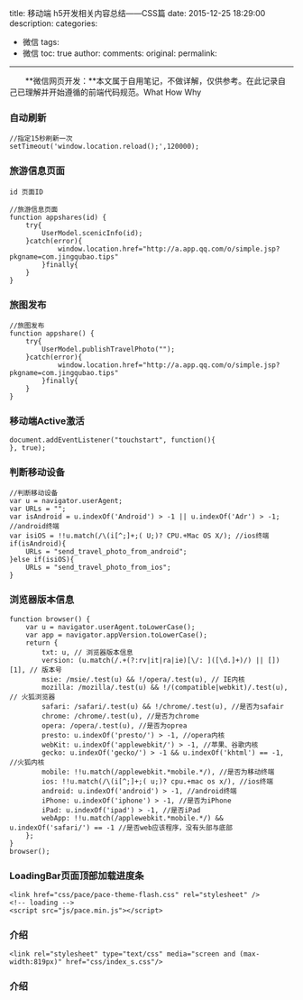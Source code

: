 title: 移动端 h5开发相关内容总结——CSS篇
date: 2015-12-25 18:29:00
description: 
categories:
- 微信
tags:
- 微信
toc: true
author:
comments:
original:
permalink: 
---
　　**微信网页开发：**本文属于自用笔记，不做详解，仅供参考。在此记录自己已理解并开始遵循的前端代码规范。What How Why
<!-- more -->

### 自动刷新

```
//指定15秒刷新一次
setTimeout('window.location.reload();',120000);
```

### 旅游信息页面

```
id 页面ID

//旅游信息页面
function appshares(id) {
    try{
        UserModel.scenicInfo(id);
    }catch(error){
            window.location.href="http://a.app.qq.com/o/simple.jsp?pkgname=com.jingqubao.tips"
        }finally{
    } 
}
```

### 旅图发布

```
//旅图发布
function appshare() {
    try{
        UserModel.publishTravelPhoto("");
    }catch(error){
            window.location.href="http://a.app.qq.com/o/simple.jsp?pkgname=com.jingqubao.tips"
        }finally{
    }
}
```

### 移动端Active激活

```
document.addEventListener("touchstart", function(){
}, true);
```

### 判断移动设备

```
//判断移动设备
var u = navigator.userAgent;
var URLs = "";
var isAndroid = u.indexOf('Android') > -1 || u.indexOf('Adr') > -1; //android终端
var isiOS = !!u.match(/\(i[^;]+;( U;)? CPU.+Mac OS X/); //ios终端
if(isAndroid){
    URLs = "send_travel_photo_from_android";
}else if(isiOS){
    URLs = "send_travel_photo_from_ios";
}
```

### 浏览器版本信息

```
function browser() {
    var u = navigator.userAgent.toLowerCase();
    var app = navigator.appVersion.toLowerCase();
    return {
        txt: u, // 浏览器版本信息
        version: (u.match(/.+(?:rv|it|ra|ie)[\/: ]([\d.]+)/) || [])[1], // 版本号       
        msie: /msie/.test(u) && !/opera/.test(u), // IE内核
        mozilla: /mozilla/.test(u) && !/(compatible|webkit)/.test(u), // 火狐浏览器
        safari: /safari/.test(u) && !/chrome/.test(u), //是否为safair
        chrome: /chrome/.test(u), //是否为chrome
        opera: /opera/.test(u), //是否为oprea
        presto: u.indexOf('presto/') > -1, //opera内核
        webKit: u.indexOf('applewebkit/') > -1, //苹果、谷歌内核
        gecko: u.indexOf('gecko/') > -1 && u.indexOf('khtml') == -1, //火狐内核
        mobile: !!u.match(/applewebkit.*mobile.*/), //是否为移动终端
        ios: !!u.match(/\(i[^;]+;( u;)? cpu.+mac os x/), //ios终端
        android: u.indexOf('android') > -1, //android终端
        iPhone: u.indexOf('iphone') > -1, //是否为iPhone
        iPad: u.indexOf('ipad') > -1, //是否iPad
        webApp: !!u.match(/applewebkit.*mobile.*/) && u.indexOf('safari/') == -1 //是否web应该程序，没有头部与底部
    };
}
browser();
```

### LoadingBar页面顶部加载进度条

```
<link href="css/pace/pace-theme-flash.css" rel="stylesheet" />
<!-- loading -->
<script src="js/pace.min.js"></script>
```


### 介绍

```
<link rel="stylesheet" type="text/css" media="screen and (max-width:819px)" href="css/index_s.css"/>
```
 



### 介绍

```
```